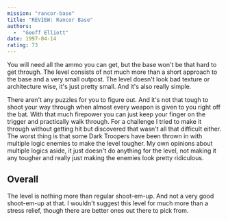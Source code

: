 ```yaml
---
mission: "rancor-base"
title: "REVIEW: Rancor Base"
authors: 
  -  "Geoff Elliott"
date: 1997-04-14
rating: 73
---
```


You will need all the ammo you can get, but the base won't be that hard to get through. The level consists of not much more than a short approach to the base and a very small outpost. The level doesn't look bad texture or architecture wise, it's just pretty small. And it's also really simple.

There aren't any puzzles for you to figure out. And it's not that tough to shoot your way through when almost every weapon is given to you right off the bat. With that much firepower you can just keep your finger on the trigger and practically walk through. For a challenge I tried to make it through without getting hit but discovered that wasn't all that difficult either. The worst thing is that some Dark Troopers have been thrown in with multiple logic enemies to make the level tougher. My own opinions about multiple logics aside, it just doesn't do anything for the level, not making it any tougher and really just making the enemies look pretty ridiculous.

## Overall

The level is nothing more than regular shoot-em-up. And not a very good shoot-em-up at that. I wouldn't suggest this level for much more than a stress relief, though there are better ones out there to pick from.
